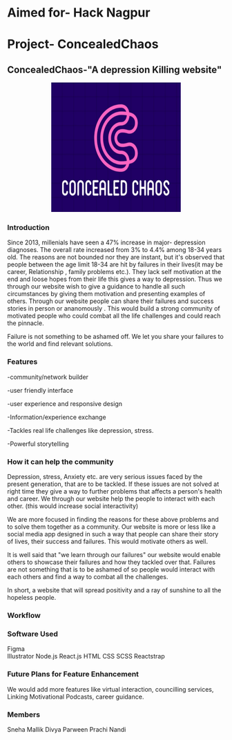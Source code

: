 # Aimed for- Hack Nagpur
# Project- ConcealedChaos

## ConcealedChaos-"A depression Killing website"
<p align="center">
<img src="src/img/logo1.jpg" width="300" height="300" >
</p>

### Introduction
Since 2013, millenials have seen a 47% increase in major- depression diagnoses. The overall rate increased from 3% to 4.4% among 18-34 years old. The reasons are not bounded nor they are instant, but it's observed that people between the age limit 18-34 are hit by failures in their lives(it may be career, Relationship , family problems etc.). They lack self motivation at the end and loose hopes from their life this gives a way to depression. Thus we through our website wish to give a guidance to handle all such circumstances by giving them motivation and presenting examples of others. Through our website people can share their failures and success stories in person or ananomously . This would build a strong community of motivated people who could combat all the life challenges and could reach the pinnacle.

Failure is not something to be ashamed off. We let you share your failures to the world and find relevant solutions.

### Features

-community/network builder

-user friendly interface

-user experience and responsive design

-Information/experience exchange 

-Tackles real life challenges like depression, stress.

-Powerful storytelling

### How  it can help the community

Depression, stress, Anxiety etc. are very serious issues faced by the present generation, that are to be tackled. If these issues are not solved at right time they give a way to further problems that affects a person's health and career. We through our website help the people to interact with each other. (this would increase social interactivity) 

We are more focused in finding the reasons for these above problems and to solve them together as a community. Our website is more or less like a social media app designed in such a way that people can share their story of lives, their success and failures. This would motivate others as well. 

It is well said that "we learn through our failures" our website would enable others to showcase their failures and how they tackled over that. Failures are not something that is to be ashamed of so people would interact with each others and find a way to combat all the challenges.

In short, a website that will spread positivity and a ray of sunshine to all the hopeless people. 

### Workflow
### Software Used

Figma
<br/>Illustrator
Node.js
React.js
HTML
CSS
SCSS
Reactstrap

### Future Plans for Feature Enhancement

We would add more features like 
virtual interaction, councilling services, Linking  Motivational Podcasts, career guidance.


### Members

Sneha Mallik
Divya
Parween
Prachi Nandi



